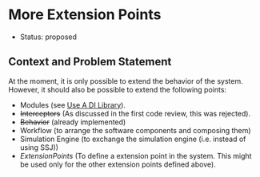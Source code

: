 # More Extension Points

* Status: proposed

## Context and Problem Statement

At the moment, it is only possible to extend the behavior of the system. However, it should also be possible to extend the following points:

* Modules (see [Use A DI Library](0001-use-a-dependency-injection-library.md)).
* ~~Interceptors~~ (As discussed in the first code review, this was rejected).
* ~~Behavior~~ (already implemented)
* Workflow (to arrange the software components and composing them)
* Simulation Engine (to exchange the simulation engine (i.e. instead of using SSJ))
* *ExtensionPoints* (To define a extension point in the system. This might be used only for the other extension points defined above).

